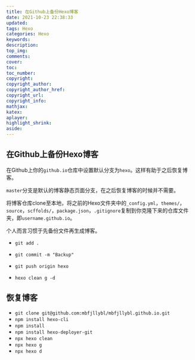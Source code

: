 ```yaml
---
title: 在Github上备份Hexo博客
date: 2021-10-23 22:38:33
updated:
tags: Hexo
categories: Hexo
keywords: 
description:
top_img:
comments:
cover:
toc:
toc_number:
copyright:
copyright_author:
copyright_author_href:
copyright_url:
copyright_info:
mathjax:
katex:
aplayer:
highlight_shrink:
aside:
---
```


## 在Github上备份Hexo博客

在Github上你的``github.io``仓库中设置默认分支为``hexo``。这样有助于之后恢复博客。

``master``分支是默认的博客静态页面分支，在之后恢复博客的时候并不需要。

将博客仓库clone至本地，将之前的Hexo文件夹中的`_config.yml`，`themes/`，`source`，`scffolds/`，`package.json`，`.gitignore`复制到你克隆下来的仓库文件夹，即`username.github.io`。

个人而言习惯于先备份文件再生成博客。

+ ``git add .``

+ ``git commit -m "Backup"``

+ ``git push origin hexo``

+ ``hexo clean g -d``

## 恢复博客

+ ``git clone git@github.com:mbfjllybl/mbfjllybl.github.io.git``
+ ``npm install hexo-cli``
+ ``npm install``
+ ``npm install hexo-deployer-git``
+ ``npx hexo clean``
+ ``npx hexo g``
+ ``npx hexo d``

